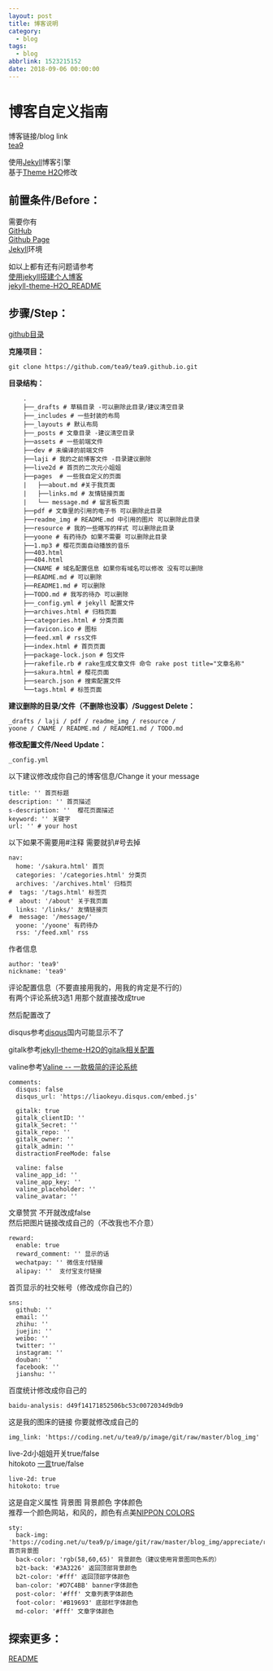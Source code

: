 ```yaml
---
layout: post
title: 博客说明
category: 
  - blog
tags: 
  - blog
abbrlink: 1523215152
date: 2018-09-06 00:00:00
---
```


# 博客自定义指南

博客链接/blog link  
[tea9](https://tea9.xyz/)  

使用[Jekyll](//jekyllrb.com)博客引擎  
基于[Theme H2O](https://github.com/kaeyleo/jekyll-theme-H2O)修改  


## 前置条件/Before：  

需要你有  
[GitHub](http://www.github.com/)  
[Github Page](https://pages.github.com/)  
[Jekyll](https://jekyllrb.com/)环境  

如以上都有还有问题请参考  
[使用jekyll搭建个人博客](https://tea9.xyz/2018/05/28/create_jekyll_blog1.html)  
[jekyll-theme-H2O_README](https://github.com/kaeyleo/jekyll-theme-H2O/blob/master/README.md)  

## 步骤/Step：  

[github目录](https://github.com/tea9/tea9.github.io)

**克隆项目：**  

	git clone https://github.com/tea9/tea9.github.io.git

**目录结构：**  

```
	.
	├──_drafts # 草稿目录 -可以删除此目录/建议清空目录  
	├──_includes # 一些封装的布局  
	├──_layouts # 默认布局  
	├──_posts # 文章目录 -建议清空目录  
	├──assets # 一些前端文件  
	├──dev # 未编译的前端文件  
	├──laji # 我的之前博客文件 -目录建议删除  
	├──live2d # 首页的二次元小姐姐  
	├──pages  # 一些我自定义的页面  
	|	├──about.md #关于我页面  
	|	├──links.md # 友情链接页面  
	|	└── message.md # 留言板页面  
	├──pdf # 文章里的引用的电子书 可以删除此目录  
	├──readme_img # README.md 中引用的图片 可以删除此目录  
	├──resource # 我的一些瞎写的样式 可以删除此目录  
	├──yoone # 有药待办 如果不需要 可以删除此目录  
	├──1.mp3 # 樱花页面自动播放的音乐  
	├──403.html  
	├──404.html  
	├──CNAME # 域名配置信息 如果你有域名可以修改 没有可以删除  
	├──README.md # 可以删除  
	├──README1.md # 可以删除  
	├──TODO.md # 我写的待办 可以删除  
	├──_config.yml # jekyll 配置文件  
	├──archives.html # 归档页面  
	├──categories.html # 分类页面  
	├──favicon.ico # 图标  
	├──feed.xml # rss文件  
	├──index.html # 首页页面  
	├──package-lock.json # 包文件  
	├──rakefile.rb # rake生成文章文件 命令 rake post title="文章名称" 
	├──sakura.html # 樱花页面  
	├──search.json # 搜索配置文件  
	└──tags.html # 标签页面  
```



**建议删除的目录/文件（不删除也没事）/Suggest Delete：**  
```
_drafts / laji / pdf / readme_img / resource / 
yoone / CNAME / README.md / README1.md / TODO.md
```


**修改配置文件/Need Update：**  
```
_config.yml  
```

以下建议修改成你自己的博客信息/Change it your message   

	title: '' 首页标题
	description: '' 首页描述
	s-description: ''  樱花页面描述
	keyword: '' 关键字
	url: '' # your host

以下如果不需要用#注释 需要就扒#号去掉  

	nav:
	  home: '/sakura.html' 首页
	  categories: '/categories.html' 分类页
	  archives: '/archives.html' 归档页
	#  tags: '/tags.html' 标签页
	#  about: '/about' 关于我页面
	  links: '/links/' 友情链接页
	#  message: '/message/' 
	  yoone: '/yoone' 有药待办
	  rss: '/feed.xml' rss

作者信息  

	author: 'tea9'
	nickname: 'tea9'

评论配置信息（不要直接用我的，用我的肯定是不行的）  
有两个评论系统3选1 用那个就直接改成true  

然后配置改了  

disqus参考[disqus](https://disqus.com/)国内可能显示不了  

gitalk参考[jekyll-theme-H2O的gitalk相关配置](https://tea9.xyz/2018/06/24/gitali_config.html)  

valine参考[Valine -- 一款极简的评论系统](https://ioliu.cn/2017/add-valine-comments-to-your-blog/
)


	comments:
	  disqus: false
	  disqus_url: 'https://liaokeyu.disqus.com/embed.js'

	  gitalk: true
	  gitalk_clientID: ''
	  gitalk_Secret: ''
	  gitalk_repo: ''
	  gitalk_owner: ''
	  gitalk_admin: ''
	  distractionFreeMode: false

	  valine: false
	  valine_app_id: ''
	  valine_app_key: ''
	  valine_placeholder: ''
	  valine_avatar: ''


文章赞赏 不开就改成false  
然后把图片链接改成自己的（不改我也不介意）  

	reward:
	  enable: true
	  reward_comment: '' 显示的话
	  wechatpay: '' 微信支付链接
	  alipay: ''  支付宝支付链接

首页显示的社交帐号（修改成你自己的）  

	sns:
	  github: ''
	  email: ''
	  zhihu: ''
	  juejin: ''
	  weibo: ''
	  twitter: ''
	  instagram: ''
	  douban: ''
	  facebook: ''
	  jianshu: ''

百度统计修改成你自己的  

	baidu-analysis: d49f14171852506bc53c0072034d9db9

这是我的图床的链接 你要就修改成自己的  

	img_link: 'https://coding.net/u/tea9/p/image/git/raw/master/blog_img'

live-2d小姐姐开关true/false  
hitokoto [一言](https://hitokoto.cn/)true/false  

	live-2d: true
	hitokoto: true

这是自定义属性
背景图 背景颜色 字体颜色  
推荐一个颜色网站，和风的，颜色有点美[NIPPON COLORS](http://nipponcolors.com/)

	sty:
	  back-img: 'https://coding.net/u/tea9/p/image/git/raw/master/blog_img/appreciate/runa.png' 首页背景图
	  back-color: 'rgb(58,60,65)' 背景颜色（建议使用背景图同色系的）
	  b2t-back: '#3A3226' 返回顶部背景颜色
	  b2t-color: '#fff' 返回顶部字体颜色
	  ban-color: '#D7C4BB' banner字体颜色
	  post-color: '#fff' 文章列表字体颜色
	  foot-color: '#B19693' 底部栏字体颜色
	  md-color: '#fff' 文章字体颜色

## 探索更多：

[README](https://github.com/tea9/tea9.github.io/blob/master/README.md)  




